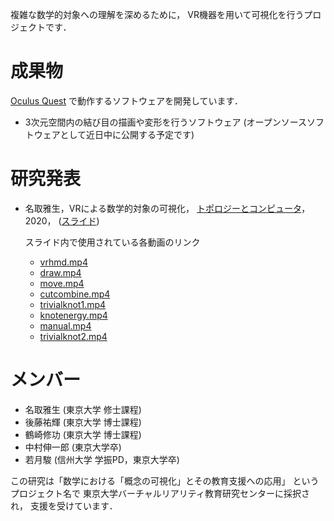 複雑な数学的対象への理解を深めるために，
VR機器を用いて可視化を行うプロジェクトです．

# 成果物
[Oculus Quest](https://www.oculus.com/quest/?locale=ja_JP) で動作するソフトウェアを開発しています．

- 3次元空間内の結び目の描画や変形を行うソフトウェア
  (オープンソースソフトウェアとして近日中に公開する予定です)

# 研究発表
- 名取雅生，VRによる数学的対象の可視化，
  [トポロジーとコンピュータ](https://sites.google.com/view/tac2020/home)，2020，
  ([スライド](resources/topology_computer_2020.pdf))

  スライド内で使用されている各動画のリンク
  - [vrhmd.mp4](resources/topology_computer_2020/vrhmd.mp4)
  - [draw.mp4](resources/topology_computer_2020/draw.mp4)
  - [move.mp4](resources/topology_computer_2020/move.mp4)
  - [cutcombine.mp4](resources/topology_computer_2020/cutcombine.mp4)
  - [trivialknot1.mp4](resources/topology_computer_2020/trivialknot1.mp4)
  - [knotenergy.mp4](resources/topology_computer_2020/knotenergy.mp4)
  - [manual.mp4](resources/topology_computer_2020/manual.mp4)
  - [trivialknot2.mp4](resources/topology_computer_2020/trivialknot2.mp4)

# メンバー
- 名取雅生 (東京大学 修士課程)
- 後藤祐輝 (東京大学 博士課程)
- 鶴崎修功 (東京大学 博士課程)
- 中村伸一郎 (東京大学卒)
- 若月駿 (信州大学 学振PD，東京大学卒)

この研究は「数学における「概念の可視化」とその教育支援への応用」
というプロジェクト名で
東京大学バーチャルリアリティ教育研究センターに採択され，
支援を受けています．
